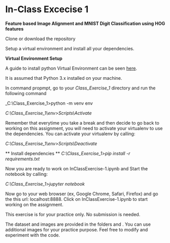 #  In-Class Excecise 1

**Feature based Image Alignment and MNIST Digit Classification using HOG features**

Clone or download the repository

Setup a virtual environment and install all your dependencies.

**Virtual Environment Setup**

A guide to install python Virtual Environment can be seen [here](https://realpython.com/python-virtual-environments-a-primer/).

It is assumed that Python 3.x installed on your machine.

In command propmpt, go to your _Class_Exercise_1_ directory and run the following command

_C:\Class_Exercise_1>python -m venv env

_C:\Class_Exercise_1\env>Scripts\Activate_

Remember that everytime you take a break and then decide to go back to working on this assignment, you will need to activate your virtualenv to use the dependencies. You can activate your virtualenv by calling:

_C:\Class_Exercise_1\env>Scripts\Deactivate_

** Install dependencies **
_C:\Class_Exercise_1>pip install -r requirements.txt_

Now you are ready to work on InClassExercise-1.ipynb and Start the notebook by calling:

_C:\Class_Exercise_1>jupyter notebook_

Now go to your web browser (ex, Google Chrome, Safari, Firefox) and go the this url: localhost:8888. Click on InClassExercise-1.ipynb to start working on the assignment.

This exercise is for your practice only. No submission is needed. 

The dataset and images are provided in the folders <Dataset> and <Images>. You can use additional images for your practice purpose. Feel free to modify and experiment with the code.
